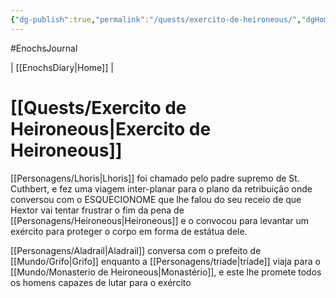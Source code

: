 ```yaml
---
{"dg-publish":true,"permalink":"/quests/exercito-de-heironeous/","dgHomeLink":true,"dgPassFrontmatter":false}
---
```


#EnochsJournal 

| [[EnochsDiary\|Home]] |

# [[Quests/Exercito de Heironeous|Exercito de Heironeous]]
[[Personagens/Lhoris|Lhoris]] foi chamado pelo padre supremo de St. Cuthbert, e fez uma viagem inter-planar para o plano da retribuição onde conversou com o ESQUECIONOME que lhe falou do seu receio de que Hextor vai tentar frustrar o fim da pena de [[Personagens/Heironeous|Heironeous]] e o convocou para levantar um exército para proteger o corpo em forma de estátua dele.  

 

[[Personagens/Aladrail|Aladrail]] conversa com o prefeito de [[Mundo/Grifo|Grifo]] enquanto a [[Personagens/triade|tríade]] viaja para o [[Mundo/Monasterio de Heironeous|Monastério]], e este lhe promete todos os homens capazes de lutar para o exército 
